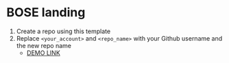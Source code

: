 # BOSE landing
1. Create a repo using this template
1. Replace `<your_account>` and `<repo_name>` with your Github username and the new repo name
    - [DEMO LINK](https://DaveBeetle.github.io/bose-landing/)

